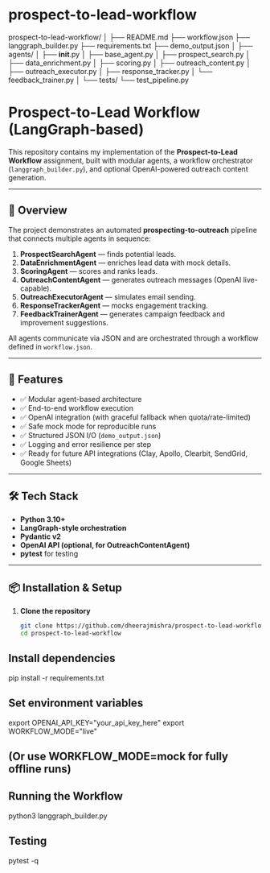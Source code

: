 # prospect-to-lead-workflow

prospect-to-lead-workflow/
│
├── README.md
├── workflow.json
├── langgraph_builder.py
├── requirements.txt
├── demo_output.json
│
├── agents/
│   ├── __init__.py
│   ├── base_agent.py
│   ├── prospect_search.py
│   ├── data_enrichment.py
│   ├── scoring.py
│   ├── outreach_content.py
│   ├── outreach_executor.py
│   ├── response_tracker.py
│   └── feedback_trainer.py
│
└── tests/
    └── test_pipeline.py

# Prospect-to-Lead Workflow (LangGraph-based)

This repository contains my implementation of the **Prospect-to-Lead Workflow** assignment, built with modular agents, a workflow orchestrator (`langgraph_builder.py`), and optional OpenAI-powered outreach content generation.

---

## 🚀 Overview

The project demonstrates an automated **prospecting-to-outreach** pipeline that connects multiple agents in sequence:
1. **ProspectSearchAgent** — finds potential leads.
2. **DataEnrichmentAgent** — enriches lead data with mock details.
3. **ScoringAgent** — scores and ranks leads.
4. **OutreachContentAgent** — generates outreach messages (OpenAI live-capable).
5. **OutreachExecutorAgent** — simulates email sending.
6. **ResponseTrackerAgent** — mocks engagement tracking.
7. **FeedbackTrainerAgent** — generates campaign feedback and improvement suggestions.

All agents communicate via JSON and are orchestrated through a workflow defined in `workflow.json`.

---

## 🧩 Features

- ✅ Modular agent-based architecture  
- ✅ End-to-end workflow execution  
- ✅ OpenAI integration (with graceful fallback when quota/rate-limited)  
- ✅ Safe mock mode for reproducible runs  
- ✅ Structured JSON I/O (`demo_output.json`)  
- ✅ Logging and error resilience per step  
- ✅ Ready for future API integrations (Clay, Apollo, Clearbit, SendGrid, Google Sheets)

---

## 🛠️ Tech Stack

- **Python 3.10+**
- **LangGraph-style orchestration**
- **Pydantic v2**
- **OpenAI API (optional, for OutreachContentAgent)**
- **pytest** for testing

---

## 📦 Installation & Setup

1. **Clone the repository**
   ```bash
   git clone https://github.com/dheerajmishra/prospect-to-lead-workflow.git
   cd prospect-to-lead-workflow

## Install dependencies
pip install -r requirements.txt


## Set environment variables
export OPENAI_API_KEY="your_api_key_here"
export WORKFLOW_MODE="live"

## (Or use WORKFLOW_MODE=mock for fully offline runs)


## Running the Workflow

python3 langgraph_builder.py


## Testing

pytest -q



